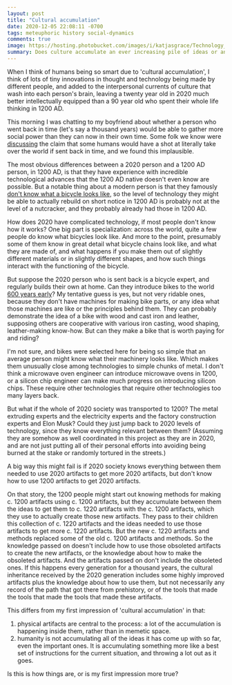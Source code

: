 ```yaml
---
layout: post
title: "Cultural accumulation"
date: 2020-12-05 22:08:11 -0700
tags: meteuphoric history social-dynamics
comments: true
image: https://hosting.photobucket.com/images/i/katjasgrace/Technology_-_Imgur_(1).jpg
summary: Does culture accumulate an ever increasing pile of ideas or an ever replaced collection of objects and instructions?
---
```

When I think of humans being so smart due to 'cultural accumulation', I think of lots of tiny innovations in thought and technology being made by different people, and added to the interpersonal currents of culture that wash into each person's brain, leaving a twenty year old in 2020 much better intellectually equipped than a 90 year old who spent their whole life thinking in 1200 AD.<!--ex-->

This morning I was chatting to my boyfriend about whether a person who went back in time (let's say a thousand years) would be able to gather more social power than they can now in their own time. Some folk we know were [discussing](https://www.lesswrong.com/s/mzgtmmTKKn5MuCzFJ/p/oiuZjPfknKsSc5waC#Discussion_on_the_ease_of_taking_control_of_the_world) the claim that some humans would have a shot at literally take over the world if sent back in time, and we found this implausible.

The most obvious differences between a 2020 person and a 1200 AD person, in 1200 AD, is that they have experience with incredible technological advances that the 1200 AD native doesn't even know are possible. But a notable thing about a modern person is that they famously [don't know what a bicycle looks like](https://www.behance.net/gallery/35437979/Velocipedia), so the level of technology they might be able to actually rebuild on short notice  in 1200 AD is probably not at the level of a nutcracker, and they probably already had those in 1200 AD.

How does 2020 have complicated technology, if most people don't know how it works? One big part is specialization: across the world, quite a few people do know what bicycles look like. And more to the point, presumably some of them know in great detail what bicycle chains look like, and what they are made of, and what happens if you make them out of slightly different materials or in slightly different shapes, and how such things interact with the functioning of the bicycle.

But suppose the 2020 person who is sent back is a bicycle expert, and regularly builds their own at home. Can they introduce bikes to the world [600 years early](https://en.wikipedia.org/wiki/Bicycle#History)? My tentative guess is yes, but not very ridable ones, because they don't have machines for making bike parts, or any idea what those machines are like or the principles behind them. They can probably demonstrate the idea of a bike with wood and cast iron and leather, supposing others are cooperative with various iron casting, wood shaping, leather-making know-how. But can they make a bike that is worth paying for and riding?

I'm not sure, and bikes were selected here for being so simple that an average person might know what their machinery looks like. Which makes them unusually close among technologies to simple chunks of metal. I don't think a microwave oven engineer can introduce microwave ovens in 1200, or a silicon chip engineer can make much progress on introducing silicon chips. These require other technologies that require other technologies too many layers back.

But what if the whole of 2020 society was transported to 1200? The metal extruding experts and the electricity experts and the factory construction experts and Elon Musk? Could they just jump back to 2020 levels of technology, since they know everything relevant between them? (Assuming they are somehow as well coordinated in this project as they are in 2020, and are not just putting all of their personal efforts into avoiding being burned at the stake or randomly tortured in the streets.)

A big way this might fail is if 2020 society knows everything between them needed to use 2020 artifacts to get more 2020 artifacts, but don't know how to use 1200 artifacts to get 2020 artifacts.

On that story, the 1200 people might start out knowing methods for making c. 1200 artifacts using c. 1200 artifacts, but they accumulate between them the ideas to get them to c. 1220 artifacts with the c. 1200 artifacts, which they use to actually create those new artifacts. They pass to their children this collection of c. 1220 artifacts and the ideas needed to use those artifacts to get more c. 1220 artifacts. But the new c. 1220 artifacts and methods replaced some of the old c. 1200 artifacts and methods. So the knowledge passed on doesn't include how to use those obsoleted artifacts to create the new artifacts, or the knowledge about how to make the obsoleted artifacts. And the artifacts passed on don't include the obsoleted ones. If this happens every generation for a thousand years, the cultural inheritance received by the 2020 generation includes some highly improved artifacts plus the knowledge about how to use them, but not necessarily any record of the path that got there from prehistory, or of the tools that made the tools that made the tools that made these artifacts.

This differs from my first impression of 'cultural accumulation' in that:
1. physical artifacts are central to the process: a lot of the accumulation is happening inside them, rather than in memetic space.
2. humanity is not accumulating all of the ideas it has come up with so far, even the important ones. It is accumulating something more like a best set of instructions for the current situation, and throwing a lot out as it goes.

Is this is how things are, or is my first impression more true?
